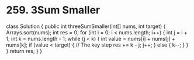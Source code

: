 # 259. 3Sum Smaller

class Solution { public int threeSumSmaller\(int\[\] nums, int target\) { Arrays.sort\(nums\); int res = 0; for \(int i = 0; i &lt; nums.length; i++\) { int j = i + 1; int k = nums.length - 1; while \(j &lt; k\) { int value = nums\[i\] + nums\[j\] + nums\[k\]; if \(value &lt; target\) { // The key step res += k - j; j++; } else { k--; } } } return res; } }


